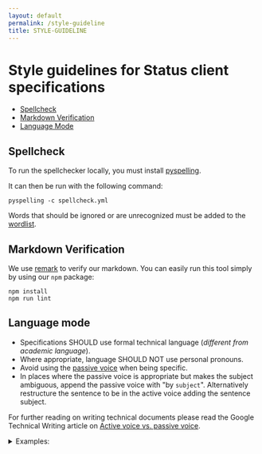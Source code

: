 ```yaml
---
layout: default
permalink: /style-guideline
title: STYLE-GUIDELINE
---
```


# Style guidelines for Status client specifications

- [Spellcheck](#spellcheck)
- [Markdown Verification](#markdown-verification)
- [Language Mode](#language-mode)

## Spellcheck

To run the spellchecker locally, you must install [pyspelling](https://facelessuser.github.io/pyspelling/).

It can then be run with the following command:

```console
pyspelling -c spellcheck.yml
```

Words that should be ignored or are unrecognized must be added to the [wordlist](./wordlist.txt).

## Markdown Verification

We use [remark](https://remark.js.org/) to verify our markdown. You can easily run this tool simply by using our `npm` package:

```console
npm install
npm run lint
```

## Language mode

- Specifications SHOULD use formal technical language (*different from academic language*).
- Where appropriate, language SHOULD NOT use personal pronouns.
- Avoid using the [passive voice](https://en.wikipedia.org/wiki/English_passive_voice) when being specific.
- In places where the passive voice is appropriate but makes the subject ambiguous, append the passive voice with "by `subject`". Alternatively restructure the sentence to be in the active voice adding the sentence subject.

For further reading on writing technical documents please read the Google Technical Writing article on [Active voice vs. passive voice](https://developers.google.com/tech-writing/one/active-voice).

<details>
<summary>Examples:</summary>

### Personal pronouns

Informal:
>In this specification, **we** describe 

Formal:
>This specification describes 

Informal:
>If **you** want to run a Waku node and receive messages from Status clients, it must be properly configured.

Formal:
>A Waku node must be properly configured to receive messages from Status clients.

### Passive voice

Passive voice:
>a corresponding confirmation **is broadcast** by one or more peers

Active voice:
>**one or more peers broadcast** a corresponding confirmation

In the case where the object of the sentence needs to be highlighted or given prominence the passive voice is appropriate.
However, pay attention to not introduce an ambiguous subject if communicating specific information is your goal.

### Appropriate use of the passive voice

>The Batch Acknowledge packet is followed by a keccak256 hash of the envelope's batch data (raw bytes).

The subject of the sentence is "a keccak256 hash", but the sentence wants to highlight the Batch Acknowledge.

### Ambiguous subject

In many cases sentences written in passive voice may be grammatically correct but hide that the sentence lacks a specified subject.

Ambiguous:
>A message confirmation **is sent** using Batch Acknowledge 

Active specific:
>**A node sends** a message confirmation using Batch Acknowledge 

Passive specific:
>A message confirmation **is sent by a node** using Batch Acknowledge

Notice that the ambiguous sentence infers or omits the subject. Making it unclear what or who performs an action on the object of the sentence.

In the example ambiguous sentence it is not stated what or who is sending a message confirmation. 

</details>
